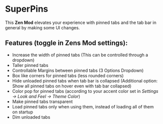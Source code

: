 # SuperPins

This **Zen Mod** elevates your experience with pinned tabs and the tab bar in general by making some UI changes.

## Features (toggle in Zens Mod settings):
  - Increase the width of pinned tabs (This can be controlled through a dropdown)
  - Taller pinned tabs
  - Controllable Margins between pinned tabs (3 Options Dropdown)
  - Box like corners for pinned tabs (less rounded corners)
  - Hide unloaded pinned tabs when tab bar is collapsed (Additional option: Show all pinned tabs on hover even with tab bar collapsed)
  - Color pop for pinned tabs (according to your accent color set in *Settings -> Look and Feel -> Theme Color*)
  - Make pinned tabs transparent
  - Load pinned tabs only when using them, instead of loading all of them on startup
  - Dim unloaded tabs
